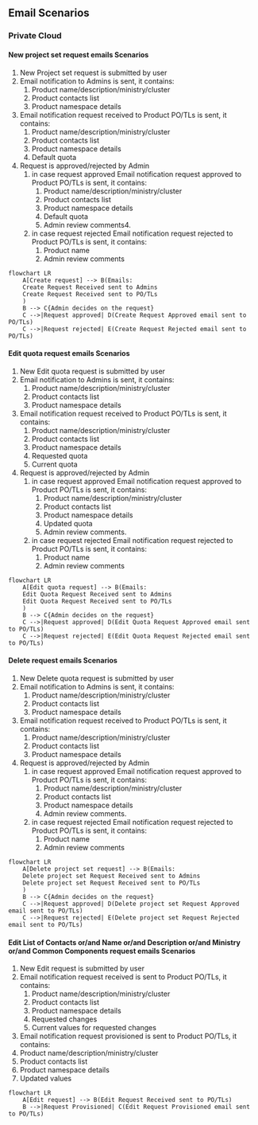 ## Email Scenarios

### Private Cloud

#### New project set request emails Scenarios

1. New Project set request is submitted by user
2. Email notification to Admins is sent, it contains:
   1. Product name/description/ministry/cluster
   2. Product contacts list
   3. Product namespace details
3. Email notification request received to Product PO/TLs is sent, it contains:
   1. Product name/description/ministry/cluster
   2. Product contacts list
   3. Product namespace details
   4. Default quota
4. Request is approved/rejected by Admin
   1. in case request approved Email notification request approved to Product PO/TLs is sent, it contains:
      1. Product name/description/ministry/cluster
      2. Product contacts list
      3. Product namespace details
      4. Default quota
      5. Admin review comments4.
   2. in case request rejected Email notification request rejected to Product PO/TLs is sent, it contains:
      1. Product name
      2. Admin review comments

```mermaid
flowchart LR
    A[Create request] --> B(Emails:
    Create Request Received sent to Admins
    Create Request Received sent to PO/TLs
    )
    B --> C{Admin decides on the request}
    C -->|Request approved| D(Create Request Approved email sent to PO/TLs)
    C -->|Request rejected| E(Create Request Rejected email sent to PO/TLs)
```

#### Edit quota request emails Scenarios

1. New Edit quota request is submitted by user
2. Email notification to Admins is sent, it contains:
   1. Product name/description/ministry/cluster
   2. Product contacts list
   3. Product namespace details
3. Email notification request received to Product PO/TLs is sent, it contains:
   1. Product name/description/ministry/cluster
   2. Product contacts list
   3. Product namespace details
   4. Requested quota
   5. Current quota
4. Request is approved/rejected by Admin
   1. in case request approved Email notification request approved to Product PO/TLs is sent, it contains:
      1. Product name/description/ministry/cluster
      2. Product contacts list
      3. Product namespace details
      4. Updated quota
      5. Admin review comments.
   2. in case request rejected Email notification request rejected to Product PO/TLs is sent, it contains:
      1. Product name
      2. Admin review comments

```mermaid
flowchart LR
    A[Edit quota request] --> B(Emails:
    Edit Quota Request Received sent to Admins
    Edit Quota Request Received sent to PO/TLs
    )
    B --> C{Admin decides on the request}
    C -->|Request approved| D(Edit Quota Request Approved email sent to PO/TLs)
    C -->|Request rejected| E(Edit Quota Request Rejected email sent to PO/TLs)
```

#### Delete request emails Scenarios

1. New Delete quota request is submitted by user
2. Email notification to Admins is sent, it contains:
   1. Product name/description/ministry/cluster
   2. Product contacts list
   3. Product namespace details
3. Email notification request received to Product PO/TLs is sent, it contains:
   1. Product name/description/ministry/cluster
   2. Product contacts list
   3. Product namespace details
4. Request is approved/rejected by Admin
   1. in case request approved Email notification request approved to Product PO/TLs is sent, it contains:
      1. Product name/description/ministry/cluster
      2. Product contacts list
      3. Product namespace details
      4. Admin review comments.
   2. in case request rejected Email notification request rejected to Product PO/TLs is sent, it contains:
      1. Product name
      2. Admin review comments

```mermaid
flowchart LR
    A[Delete project set request] --> B(Emails:
    Delete project set Request Received sent to Admins
    Delete project set Request Received sent to PO/TLs
    )
    B --> C{Admin decides on the request}
    C -->|Request approved| D(Delete project set Request Approved email sent to PO/TLs)
    C -->|Request rejected| E(Delete project set Request Rejected email sent to PO/TLs)
```

#### Edit List of Contacts or/and Name or/and Description or/and Ministry or/and Common Components request emails Scenarios

1. New Edit request is submitted by user
2. Email notification request received is sent to Product PO/TLs, it contains:
   1. Product name/description/ministry/cluster
   2. Product contacts list
   3. Product namespace details
   4. Requested changes
   5. Current values for requested changes
3. Email notification request provisioned is sent to Product PO/TLs, it contains:
4. Product name/description/ministry/cluster
5. Product contacts list
6. Product namespace details
7. Updated values

```mermaid
flowchart LR
    A[Edit request] --> B(Edit Request Received sent to PO/TLs)
    B -->|Request Provisioned| C(Edit Request Provisioned email sent to PO/TLs)
```
